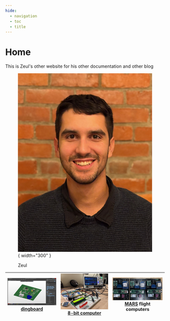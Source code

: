 ```yaml
---
hide:
  - navigation
  - toc
  - title
---
```

# Home

This is Zeul's other website for his other documentation and other blog

<figure markdown="span">

  ![alt text](img/IMG_0629.jpg){ width="300" }
  <figcaption>Zeul</figcaption>

</figure>


| ![Alt text](img/dingbaord.png) <br> [dingboard](dingboard/index.md) | ![Alt text](img/comp.jpg) <br> [8-bit computer](https://zeul.ca/projects/archive/template.php?day=7&month=6&year=2024&title=6502_8_bit_computer) | ![Alt text](img/marscomp.jpg) <br> [MARS](https://marstmu.com/) flight computers|
|:----------------------------:|:----------------------------:|:----------------------------:|

